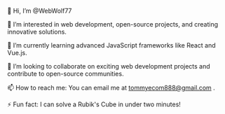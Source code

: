 👋 Hi, I’m @WebWolf77

👀 I’m interested in web development, open-source projects, and creating innovative solutions.

🌱 I’m currently learning advanced JavaScript frameworks like React and Vue.js.

💞️ I’m looking to collaborate on exciting web development projects and contribute to open-source communities.

📫 How to reach me: You can email me at tommyecom888@gmail.com .

⚡ Fun fact: I can solve a Rubik's Cube in under two minutes!
<!---
WebWolf77/WebWolf77 is a ✨ special ✨ repository because its `README.md` (this file) appears on your GitHub profile.
You can click the Preview link to take a look at your changes.
--->
